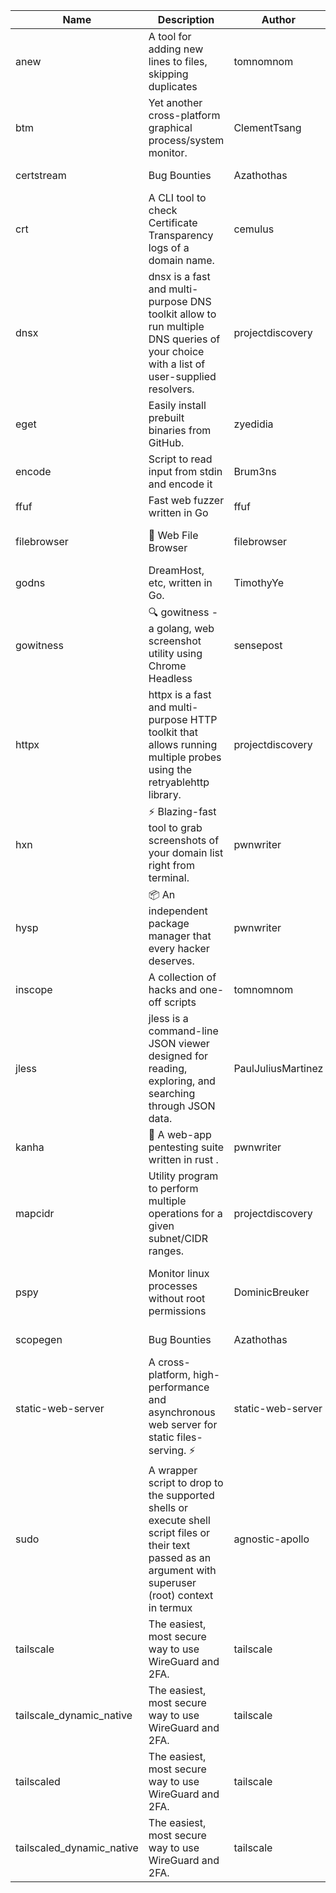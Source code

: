| Name | Description | Author | Repository | Stars | Version | Updated | Size | SHA256SUM | B3SUM | Source | Language | License |
| ---- | ----------- | ------ | ---------- | ----- | ------- | ------- | ---- | --- | ------ | --------|-------- | ------- |
| anew | A tool for adding new lines to files, skipping duplicates | tomnomnom | [https://github.com/tomnomnom/anew](https://github.com/tomnomnom/anew) | 1144 | v0.1.1 | 2022-03-15T22:35:31Z | 1.48 MB | 48dab90e44070c2ab6129e9e27eae85b3da83e51d9e1f4079e9044d7e0ef2076 | d45236f07acbd491745918133d4b67fd2321b300527e53087ba98aa19b51d655 | https://bin.ajam.dev/arm64_v8a_Android/anew | Go | MIT License |
| btm | Yet another cross-platform graphical process/system monitor. | ClementTsang | [https://github.com/ClementTsang/bottom](https://github.com/ClementTsang/bottom) | 8340 | 0.9.6 | 2023-08-27T01:43:44Z | 3.25 MB | ed7a169d216c00a9f0b0f6afb1c4e9864cc39c434027168440dc1f8c7cac369a | 52dc0e8e0058bf2dbf1334e67ee6eb10f8d63f76d91af97bdc2049d4a4a59e86 | https://bin.ajam.dev/arm64_v8a_Android/btm | Rust | MIT License |
| certstream |  Bug Bounties | Azathothas | [https://github.com/Azathothas/Arsenal](https://github.com/Azathothas/Arsenal) | 14 | null |  | 4.76 MB | ac7f1b3b1f060a1144411563524ac2d6812a63546f7d65d09dc3a062e19abe56 | 99d09b4845ccff8c2467bc22d12b0a768e5318846cf69ee51b2a0c6394247161 | https://bin.ajam.dev/arm64_v8a_Android/certstream | Shell | null |
| crt | A CLI tool to check Certificate Transparency logs of a domain name. | cemulus | [https://github.com/cemulus/crt](https://github.com/cemulus/crt) | 64 | v0.1.0 | 2022-03-08T21:41:54Z | 4.85 MB | a8c1665b1bf992b9eb81be04955a7a941214c6f7d588d2fc0f40568464d959e8 | 8d55f741f1861c43c3d5fa5ccda4bd1aee601401281d7e4e333a496ad8edc8ca | https://bin.ajam.dev/arm64_v8a_Android/crt | Go | Apache License 2.0 |
| dnsx | dnsx is a fast and multi-purpose DNS toolkit allow to run multiple DNS queries of your choice with a list of user-supplied resolvers. | projectdiscovery | [https://github.com/projectdiscovery/dnsx](https://github.com/projectdiscovery/dnsx) | 1844 | v1.1.6 | 2023-11-11T19:20:44Z | 26.19 MB | 11fdd9dee8ec56a739eb56983dab13454630f19d8ab94f3b3aa8b5beaca8ec34 | bf30e3e434e0f9d0155abeeb4a50efb3635aa53104929a32906e6a034d87d135 | https://bin.ajam.dev/arm64_v8a_Android/dnsx | Go | MIT License |
| eget | Easily install prebuilt binaries from GitHub. | zyedidia | [https://github.com/zyedidia/eget](https://github.com/zyedidia/eget) | 683 | v1.3.3 | 2023-02-22T05:15:46Z | 6.8 MB | 39f5083d83b68f8b9a77b9e5b834e616849d7dd8dd2933c2a04a8a7bf0ce36b2 | 972bd1f38e4b86e0fa967c26c1ad6aca163c4d14f82cd560e0a2686f075e4fbe | https://bin.ajam.dev/arm64_v8a_Android/eget | Go | MIT License |
| encode | Script to read input from stdin and encode it | Brum3ns | [https://github.com/Brum3ns/encode](https://github.com/Brum3ns/encode) | 18 | null |  | 2.61 MB | 77b2bbc328807cc9837a41514af8f76443b98edb3b4b5e28c4ba94317e8cb3c9 | 84852137f2ae0132f04646aef7b9b841daf930769d311296a3991c239c24f273 | https://bin.ajam.dev/arm64_v8a_Android/encode | Go | MIT License |
| ffuf | Fast web fuzzer written in Go | ffuf | [https://github.com/ffuf/ffuf](https://github.com/ffuf/ffuf) | 10910 | v2.1.0 | 2023-09-16T12:23:19Z | 8.58 MB | d66d34c321d0e216f73baafcc00f62014025bdbc5e364a8cccc1e364fcd4843a | 4ab0ea7be02dffd1ee2d604d0ea8aa4cda06cefb9d29a5faa412705b1acab3bd | https://bin.ajam.dev/arm64_v8a_Android/ffuf | Go | MIT License |
| filebrowser | 📂 Web File Browser | filebrowser | [https://github.com/filebrowser/filebrowser](https://github.com/filebrowser/filebrowser) | 22523 | v2.27.0 | 2024-01-02T14:38:37Z | 13.94 MB | ee8337bdfa893ba1676c6837a2d921df01064fdf30a4d5e20e73831b333c2636 | befcfcf2083bb436215c69a466f641ac79498039d5243f39d8bdb739c669c4e3 | https://bin.ajam.dev/arm64_v8a_Android/filebrowser | Go | Apache License 2.0 |
| godns |  DreamHost, etc, written in Go. | TimothyYe | [https://github.com/TimothyYe/godns](https://github.com/TimothyYe/godns) | 1396 | v3.0.6 | 2024-01-25T15:49:38Z | 12.38 MB | 9c83927c4a2228b15485b7e30b21927b46ae0cfb922ecdfd3f2b39da7cc4b84b | c5f4dddb7e32138d2df475ce781ff35dc8c066c45af8ef8cdb760925110b490f | https://bin.ajam.dev/arm64_v8a_Android/godns | Go | Apache License 2.0 |
| gowitness | 🔍 gowitness - a golang, web screenshot utility using Chrome Headless | sensepost | [https://github.com/sensepost/gowitness](https://github.com/sensepost/gowitness) | 2561 | 2.5.1 | 2023-10-29T11:11:30Z | 27.22 MB | 3ff26ea9b3e5705fb6143ebfe2cfbfdfb461a019b92fc63e87ab4f7d15c3a94d | a22871a560f5e49f8ea1dde5e578d02ace0a24f08f09c2334215e73f2da80a4f | https://bin.ajam.dev/arm64_v8a_Android/gowitness | Go | GNU General Public License v3.0 |
| httpx | httpx is a fast and multi-purpose HTTP toolkit that allows running multiple probes using the retryablehttp library. | projectdiscovery | [https://github.com/projectdiscovery/httpx](https://github.com/projectdiscovery/httpx) | 6420 | v1.3.9 | 2024-01-24T11:17:45Z | 42.14 MB | 45cfefdbc43cb7869f313f100236da289fc6b7057ab8761f18b50adb99a2c6f2 | b1add9d59c17f6136e93eb2721111917b17e467f29fb2768b2ee2ee10159abb2 | https://bin.ajam.dev/arm64_v8a_Android/httpx | Go | MIT License |
| hxn | ⚡ Blazing-fast tool to grab screenshots of your domain list right from terminal. | pwnwriter | [https://github.com/pwnwriter/haylxon](https://github.com/pwnwriter/haylxon) | 354 | v0.1.10 | 2024-01-09T15:11:15Z | 6.23 MB | 3d3b297f066245bae589faa4dfef56cc4b048261e25da2a5f79e645dc94a0ca8 | d925a36645b7b18ffd8c70a39dfc0029780ca7f56a37918ad89a3eb739c5c8b6 | https://bin.ajam.dev/arm64_v8a_Android/hxn | Rust | MIT License |
| hysp | 📦 An independent package manager that every hacker deserves. | pwnwriter | [https://github.com/pwnwriter/hysp](https://github.com/pwnwriter/hysp) | 398 | v0.1.2 | 2023-12-13T15:03:18Z | 3.4 MB | 23f697644c2fbfdc3d95d7b1674d8728d1c8f2cf4db4a2b1e93786b9a980954a | 1da825cf3ed8a75879f699303a07a2a2be0ce7fa6d467d35422ea95599a2a28b | https://bin.ajam.dev/arm64_v8a_Android/hysp | Rust | MIT License |
| inscope | A collection of hacks and one-off scripts | tomnomnom | [https://github.com/tomnomnom/hacks](https://github.com/tomnomnom/hacks) | 1991 | null |  | 1.87 MB | e7028d44dd195890ce22b7d90ac6760eedcd09f95ad2fe38217e114f386a581c | 16739c3bbf9501a7b2b4b5a1aaff059e8ceb00ef7b6304ee7ef9ebdc79b73094 | https://bin.ajam.dev/arm64_v8a_Android/inscope | Go | null |
| jless | jless is a command-line JSON viewer designed for reading, exploring, and searching through JSON data. | PaulJuliusMartinez | [https://github.com/PaulJuliusMartinez/jless](https://github.com/PaulJuliusMartinez/jless) | 4336 | v0.9.0 | 2023-07-17T02:51:34Z | 1.83 MB | f95b2c666fcc770a829cc241b7ad2631bc41258d8afd9a9a0f5115635279098a | e54b6f5027f01876c0d6cff993c6e75a0be33eec0242601e2b969536ee99a627 | https://bin.ajam.dev/arm64_v8a_Android/jless | Rust | MIT License |
| kanha | 🦚 A web-app pentesting suite written in rust . | pwnwriter | [https://github.com/pwnwriter/kanha](https://github.com/pwnwriter/kanha) | 239 | v-v0.1.2 | 2023-10-17T16:42:52Z | 2.91 MB | e98b78edc697919a405311f1b4b317ffe0b6a6917eca32effa3c998529e29e4f | 16f9c9f6e31758be0255755f8066c843702e7c8a92383919b8760a116bfb5aff | https://bin.ajam.dev/arm64_v8a_Android/kanha | Rust | MIT License |
| mapcidr | Utility program to perform multiple operations for a given subnet/CIDR ranges. | projectdiscovery | [https://github.com/projectdiscovery/mapcidr](https://github.com/projectdiscovery/mapcidr) | 887 | v1.1.16 | 2023-11-23T07:59:56Z | 23.4 MB | 2253fc22a5cc74bb361ddcf3de510537903b4d834a03d4c6cb522ce53783c25e | f1dfdd8c7ff389fd39fd5167dc9c7b3b2f898d21a2755324b73b84eb2cb3fd7c | https://bin.ajam.dev/arm64_v8a_Android/mapcidr | Go | MIT License |
| pspy | Monitor linux processes without root permissions | DominicBreuker | [https://github.com/DominicBreuker/pspy](https://github.com/DominicBreuker/pspy) | 4350 | v1.2.1 | 2023-01-17T21:10:08Z | 3.65 MB | ebba38a17bf04b0e079d41a56e1b84ca6331b60494dd066702d4d672bf76437d | 92cc13ee11ab38c826548e52e09d6ac77bde422d60022e91a749d5eac6c00e6b | https://bin.ajam.dev/arm64_v8a_Android/pspy | Go | GNU General Public License v3.0 |
| scopegen |  Bug Bounties | Azathothas | [https://github.com/Azathothas/Arsenal](https://github.com/Azathothas/Arsenal) | 14 | null |  | 1.61 MB | dc31877d4e96cd26b7bb13716bce77d04de322884bb2d2b6a6eecfe0d6f23257 | 8511dbf25759aa92a1ff825f92125da56fa4bcca6ca78f0f34401e9734481e41 | https://bin.ajam.dev/arm64_v8a_Android/scopegen | Shell | null |
| static-web-server | A cross-platform, high-performance and asynchronous web server for static files-serving. ⚡ | static-web-server | [https://github.com/static-web-server/static-web-server](https://github.com/static-web-server/static-web-server) | 999 | v2.25.0 | 2024-01-23T00:03:19Z | 6.8 MB | c2f88a85c97bf9547466106633feee4c79378ee18624311b72798b235fff1237 | 10d6227ab1882bec3a376aaf5f63437a85ab1c915b5cfda7a7c55579ba8e6149 | https://bin.ajam.dev/arm64_v8a_Android/static-web-server | Rust | Apache License 2.0 |
| sudo | A wrapper script to drop to the supported shells or execute shell script files or their text passed as an argument with superuser (root) context in termux | agnostic-apollo | [https://github.com/agnostic-apollo/sudo](https://github.com/agnostic-apollo/sudo) | 65 | v0.2.0 | 2021-04-10T21:03:11Z | 250.38 kB | 9e56787b3ca489a9eb9e3a64f54944aa92c728d18576972ef7ef6bb10ca6462c | 261a7ec6cf5ed2fbc82f8128f2583eda7faeb8939b9e08143046f0b046e504ae | https://bin.ajam.dev/arm64_v8a_Android/sudo | Shell | MIT License |
| tailscale | The easiest, most secure way to use WireGuard and 2FA. | tailscale | [https://github.com/tailscale/tailscale](https://github.com/tailscale/tailscale) | 15213 | v1.58.2 | 2024-01-23T22:41:49Z | 10.92 MB | b4436d601a0a777d905590fcaf4eb55f45eb63a76e8459c513b0fa1d887b2a16 | ef80806ae45dd0d4f2bec4c59b202a4c9bd33e5c792b240a1a238c5e4364e1f1 | https://bin.ajam.dev/arm64_v8a_Android/tailscale | Go | BSD 3-Clause New or Revised License |
| tailscale_dynamic_native | The easiest, most secure way to use WireGuard and 2FA. | tailscale | [https://github.com/tailscale/tailscale](https://github.com/tailscale/tailscale) | 15213 | v1.58.2 | 2024-01-23T22:41:49Z | 11.28 MB | 567ca39480f07d2b020f5f5fbaf93d24821b3663934971918c06b17b2eebdc6a | 7eb8c7813e5f897c35ddb93a750b795d1435d70a5273f6b7dc1e91ba1d0c67c2 | https://bin.ajam.dev/arm64_v8a_Android/tailscale_dynamic_native | Go | BSD 3-Clause New or Revised License |
| tailscaled | The easiest, most secure way to use WireGuard and 2FA. | tailscale | [https://github.com/tailscale/tailscale](https://github.com/tailscale/tailscale) | 15213 | v1.58.2 | 2024-01-23T22:41:49Z | 20.48 MB | 5504897030b405888ef389c97a4079d2b3fa869f6ed97132d62c5229a6f126f9 | 08d5aab8a7e544017f5581a5850eb34c6286fc6eba67f60382ea5b70fc261afc | https://bin.ajam.dev/arm64_v8a_Android/tailscaled | Go | BSD 3-Clause New or Revised License |
| tailscaled_dynamic_native | The easiest, most secure way to use WireGuard and 2FA. | tailscale | [https://github.com/tailscale/tailscale](https://github.com/tailscale/tailscale) | 15213 | v1.58.2 | 2024-01-23T22:41:49Z | 21.67 MB | 5fc42fdb6963064f5c59096b469c714a28dab84450a3f20e393c3ea68a6a04bc | acff9383bf6944ef41a64fe741efb895787947d3d4dc94fce70dde15e873ea67 | https://bin.ajam.dev/arm64_v8a_Android/tailscaled_dynamic_native | Go | BSD 3-Clause New or Revised License |

